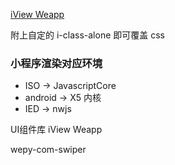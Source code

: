 [iView Weapp](https://weapp.iviewui.com/)

附上自定的 i-class-alone 即可覆盖 css


### 小程序渲染对应环境

* ISO -> JavascriptCore
* android -> X5 内核
* IED -> nwjs


UI组件库 iView Weapp


wepy-com-swiper